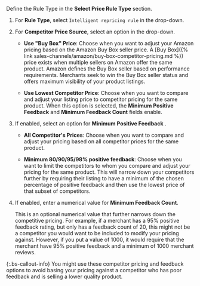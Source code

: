 Define the Rule Type in the **Select Price Rule Type** section.

1. For **Rule Type**, select `Intelligent repricing rule` in the drop-down.

1. For **Competitor Price Source**, select an option in the drop-down.

    - **Use "Buy Box" Price**: Choose when you want to adjust your Amazon pricing based on the Amazon Buy Box seller price. A [Buy Box]({% link sales-channels/amazon/buy-box-competitor-pricing.md %}) price exists when multiple sellers on Amazon offer the same product. Amazon defines the Buy Box seller based on performance requirements. Merchants seek to win the Buy Box seller status and offers maximum visibility of your product listings.

    - **Use Lowest Competitor Price**: Choose when you want to compare and adjust your listing price to competitor pricing for the same product. When this option is selected, the **Minimum Positive Feedback** and **Minimum Feedback Count** fields enable.

1. If enabled, select an option for **Minimum Positive Feedback** .

    - **All Competitor's Prices**: Choose when you want to compare and adjust your pricing based on all competitor prices for the same product.

    - **Minimum 80/90/95/98% positive feedback**: Choose when you want to limit the competitors to whom you compare and adjust your pricing for the same product. This will narrow down your competitors further by requiring their listing to have a minimum of the chosen percentage of positive feedback and then use the lowest price of that subset of competitors.

1. If enabled, enter a numerical value for **Minimum Feedback Count**.

   This is an optional numerical value that further narrows down the competitive pricing. For example, if a merchant has a 95% positive feedback rating, but only has a feedback count of 20, this might not be a competitor you would want to be included to modify your pricing against. However, if you put a value of 1000, it would require that the merchant have 95% positive feedback and a minimum of 1000 merchant reviews.

{:.bs-callout-info}
You might use these competitor pricing and feedback options to avoid basing your pricing against a competitor who has poor feedback and is selling a lower quality product.
